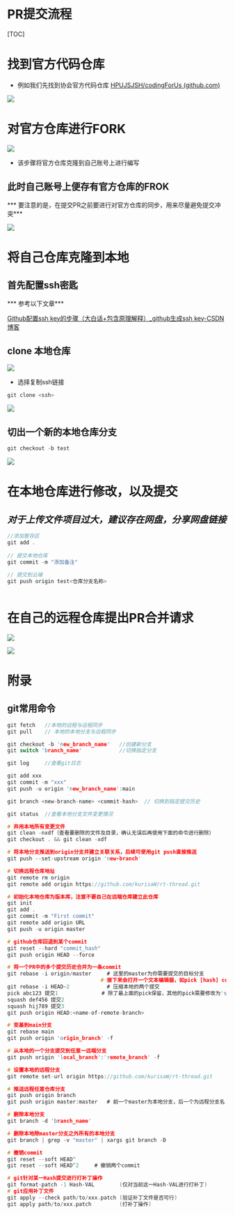 # PR提交流程



[TOC]

# 找到官方代码仓库

* 例如我们先找到协会官方代码仓库 [HPUJSJSH/codingForUs (github.com)](https://github.com/HPUJSJSH/codingForUs)	

![](./images/01.png)



# 对官方仓库进行FORK

![](./images/02.png)



* 该步骤将官方仓库克隆到自己账号上进行编写

## 此时自己账号上便存有官方仓库的FROK

*** 要注意的是，在提交PR之前要进行对官方仓库的同步，用来尽量避免提交冲突***

![](./images/03.png)

# 将自己仓库克隆到本地

## 首先配置ssh密匙

*** 参考以下文章***

[Github配置ssh key的步骤（大白话+包含原理解释）_github生成ssh key-CSDN博客](https://blog.csdn.net/weixin_42310154/article/details/118340458)





## clone 本地仓库

![](./images/05.png)

* 选择复制ssh链接

```c
git clone <ssh>
```

![](./images/06.png)

## 切出一个新的本地仓库分支

```c
git checkout -b test
```

![](./images/07.png)

# 在本地仓库进行修改，以及提交

## ***对于上传文件项目过大，建议存在网盘，分享网盘链接***

```c
//添加暂存区
git add .
    
// 提交本地仓库
git commit -m "添加备注"
    
// 提交到云端
git push origin test<仓库分支名称>
    
```

# 在自己的远程仓库提出PR合并请求

![](./images/09.png)

![](./images/10.png)





# 附录

## git常用命令

```c
git fetch 	//本地的远程与远程同步
git pull 	// 本地的本地分支与远程同步

git checkout -b 'new_branch_name'	//创建新分支
git switch 'branch_name'			//切换指定分支

git log 	//查看git日志

git add xxx
git commit -m "xxx"
git push -u origin 'new_branch_name':main

git branch <new-branch-name> <commit-hash>	// 切换到指定提交历史

git status	//查看本地分支文件变更情况

# 弃用本地所有变更文件
git clean -nxdf（查看要删除的文件及目录，确认无误后再使用下面的命令进行删除）
git checkout . && git clean -xdf

# 将本地分支推送到origin分支并建立关联关系，后续可使用git push直接推送
git push --set-upstream origin 'new-branch'

# 切换远程仓库地址
git remote rm origin
git remote add origin https://github.com/kurisaW/rt-thread.git

# 初始化本地仓库为版本库，注意不要自己在远端仓库建立此仓库
git init
git add .
git commit -m "First commit"
git remote add origin URL
git push -u origin master

# github仓库回退到某个commit
git reset --hard "commit_hash"
git push origin HEAD --force

# 将一个PR中的多个提交历史合并为一条commit
git rebase -i origin/master		# 这里的master为你需要提交的目标分支
							  # 接下来会打开一个文本编辑器，如pick [hash] commit1...之类
git rebase -i HEAD~2			# 压缩本地的两个提交
pick abc123 提交1				 # 除了最上面的pick保留，其他的pick需要修改为'squash'或's',表示将该提交合并到前一个提交
squash def456 提交2
squash hij789 提交3
git push origin HEAD:<name-of-remote-branch>

# 变基到main分支
git rebase main
git push origin 'origin_branch' -f

# 从本地的一个分支提交到任意一远端分支
git push origin 'local_branch':'remote_branch' -f

# 设置本地的远程分支
git remote set-url origin https://github.com/kurisaW/rt-thread.git

# 推送远程任意仓库分支
git push origin branch
git push origin master:master	# 前一个master为本地分支，后一个为远程分支名

# 删除本地分支
git branch -d 'branch_name'

# 删除本地除master分支之外所有的本地分支
git branch | grep -v "master" | xargs git branch -D

# 撤销commit
git reset --soft HEAD^
git reset --soft HEAD^2		# 撤销两个commit

# git针对某一Hash提交进行打补丁操作
git format-patch -1 Hash-VAL		(仅对当前这一Hash-VAL进行打补丁)
# git应用补丁文件
git apply --check path/to/xxx.patch (验证补丁文件是否可行)
git apply path/to/xxx.patch		    (打补丁操作)
```


